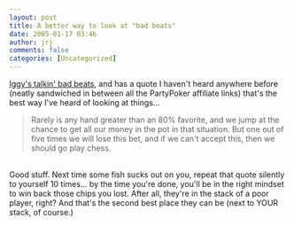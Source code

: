 ```yaml
---
layout: post
title: A better way to look at "bad beats"
date: 2005-01-17 03:46
author: jrj
comments: false
categories: [Uncategorized]
---
```

<a href="http://guinnessandpoker.blogspot.com/2005/01/ive-heard-so-much-from-iggy-about-fish.html" target="_blank">Iggy's talkin' bad beats</a>, and has a quote I haven't heard anywhere before (neatly sandwiched in between all the PartyPoker affiliate links) that's the best way I've heard of looking at things...<blockquote>Rarely is any hand greater than an 80% favorite, and we jump at the chance to get all our money in the pot in that situation. But one out of five times we will lose this bet, and if we can't accept this, then we should go play chess.</blockquote><br />Good stuff. Next time some fish sucks out on you, repeat that quote silently to yourself 10 times... by the time you're done, you'll be in the right mindset to win back those chips you lost. After all, they're in the stack of a poor player, right? And that's the second best place they can be (next to YOUR stack, of course.)
